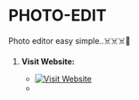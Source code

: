 # PHOTO-EDIT
Photo editor easy simple..☠️☠️☠️🤑
1. **Visit Website:**

    - [![Visit Website](https://img.shields.io/badge/Visit-Website-blue?style=for-the-badge)](https://ax-image-edit.netlify.app/)
    - 
